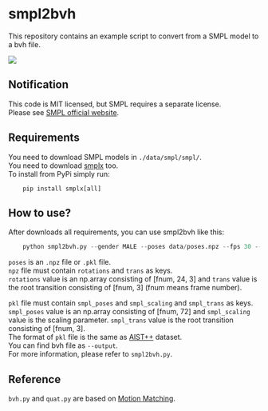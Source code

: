 # smpl2bvh
This repository contains an example script to convert from a SMPL model to a bvh file.

<img src="gif/aistpp.gif" align="center"> <br>

## Notification
This code is MIT licensed, but SMPL requires a separate license.  
Please see [SMPL official website](https://smpl.is.tue.mpg.de/).

## Requirements
You need to download SMPL models in `./data/smpl/smpl/`.  
You need to download [smplx](https://github.com/vchoutas/smplx) too.  
To install from PyPi simply run:
```
    pip install smplx[all]
```

## How to use?
After downloads all requirements, you can use smpl2bvh like this:
```python
    python smpl2bvh.py --gender MALE --poses data/poses.npz --fps 30 --output data/demo.bvh
```

`poses` is an `.npz` file or `.pkl` file.  
`npz` file must contain `rotations` and `trans` as keys.  
`rotations` value is an np.array consisting of [fnum, 24, 3] and `trans` value is the root transition consisting of [fnum, 3]
(fnum means frame number).  

`pkl` file must contain `smpl_poses` and `smpl_scaling` and `smpl_trans` as keys.  
`smpl_poses` value is an np.array consisting of [fnum, 72] and `smpl_scaling` value is the scaling parameter. `smpl_trans` value is the root transition consisting of [fnum, 3].  
The format of `pkl` file is the same as [AIST++](https://google.github.io/aistplusplus_dataset/) dataset.  
You can find bvh file as `--output`.  
For more information, please refer to `smpl2bvh.py`.  

## Reference
`bvh.py` and `quat.py` are based on [Motion Matching](https://github.com/orangeduck/Motion-Matching).